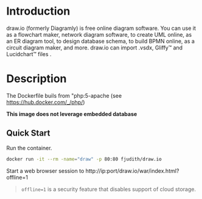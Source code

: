 # Introduction

draw.io (formerly Diagramly) is free online diagram software. You can use it as a flowchart maker, network diagram software, to create UML online, as an ER diagram tool, to design database schema, to build BPMN online, as a circuit diagram maker, and more. draw.io can import .vsdx, Gliffy™ and Lucidchart™ files . 

 # Description
The Dockerfile buils from "php:5-apache (see https://hub.docker.com/_/php/)

**This image does not leverage embedded database**

## Quick Start

Run the container.

```bash
docker run -it --rm -name="draw" -p 80:80 fjudith/draw.io
```

Start a web browser session to http://ip:port/draw.io/war/index.html?offline=1

> `offline=1` is a security feature that disables support of cloud storage.
